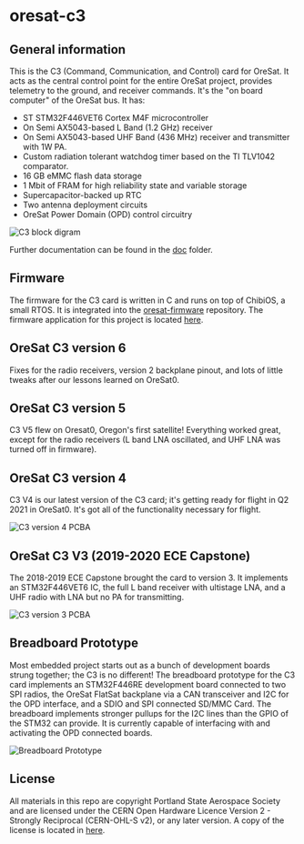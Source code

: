 # oresat-c3
## General information
This is the C3 (Command, Communication, and Control) card for OreSat. It
acts as the central control point for the entire OreSat project, provides
telemetry to the ground, and receiver commands. It's the "on board computer"
of the OreSat bus. It has:

- ST STM32F446VET6 Cortex M4F microcontroller
- On Semi AX5043-based L Band (1.2 GHz) receiver
- On Semi AX5043-based UHF Band (436 MHz) receiver and transmitter with 1W PA.
- Custom radiation tolerant watchdog timer based on the TI TLV1042 comparator.
- 16 GB eMMC flash data storage
- 1 Mbit of FRAM for high reliability state and variable storage
- Supercapacitor-backed up RTC
- Two antenna deployment circuits
- OreSat Power Domain (OPD) control circuitry

![C3 block digram](oresat-c3-blockdiagram.png)

Further documentation can be found in the [doc](doc) folder.

## Firmware

The firmware for the C3 card is written in C and runs on top of ChibiOS, a small RTOS.
It is integrated into the [oresat-firmware](https://github.com/oresat/oresat-firmware) repository.
The firmware application for this project is located
[here](https://github.com/oresat/oresat-firmware/tree/c3_capstone/src/f4/app_c3_v1).

## OreSat C3 version 6

Fixes for the radio receivers, version 2 backplane pinout, and lots of little tweaks
after our lessons learned on OreSat0.

## OreSat C3 version 5

C3 V5 flew on Oresat0, Oregon's first satellite! Everything worked great, except for the
radio receivers (L band LNA oscillated, and UHF LNA was turned off in firmware).

## OreSat C3 version 4

C3 V4 is our latest version of the C3 card; it's getting ready for flight in 
Q2 2021 in OreSat0. It's got all of the functionality necessary for flight.

![C3 version 4 PCBA](oresat-c3-v4.jpg)


## OreSat C3 V3 (2019-2020 ECE Capstone)

The 2018-2019 ECE Capstone brought the card to version 3. It implements an
STM32F446VET6 IC, the full L band receiver with ultistage LNA, and a UHF radio 
with LNA but no PA for transmitting.

![C3 version 3 PCBA](oresat-c3-v3.png)


## Breadboard Prototype

Most embedded project starts out as a bunch of development boards strung together;
the C3 is no different! The breadboard prototype for the C3 card implements an
STM32F446RE development board connected to two SPI radios, the OreSat
FlatSat backplane via a CAN transceiver and I2C for the OPD interface,
and a SDIO and SPI connected SD/MMC Card. The breadboard implements
stronger pullups for the I2C lines than the GPIO of the STM32 can
provide. It is currently capable of interfacing with and activating the
OPD connected boards.

![Breadboard Prototype](oresat-c3-breadboard.jpg)


## License

All materials in this repo are copyright Portland State Aerospace Society and are licensed under the CERN Open Hardware Licence Version 2 -
Strongly Reciprocal (CERN-OHL-S v2), or any later version. A copy of the license is located in [here](LICENSE.md).

